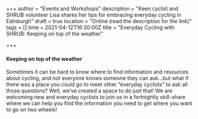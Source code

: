 +++
author = "Events and Workshops"
description = "Keen cyclist and SHRUB volunteer Lisa shares her tips for embracing everyday cycling in Edinburgh"
draft = true
location = "Online (read the description for the link)"
tags = []
time = 2021-04-12T16:30:00Z
title = "Everyday Cycling with SHRUB: Keeping on top of the weather"

+++
#### **Keeping on top of the weather**

Sometimes it can be hard to know where to find information and resources about cycling, and not everyone knows someone they can ask…but what if there was a place you could go to meet other “everyday cyclists” to ask all those questions? Well, we’ve created a space to do just that! We are welcoming new and everyday cyclists to join us in a fortnightly skill-share where we can help you find the information you need to get where you want to go on two wheels!